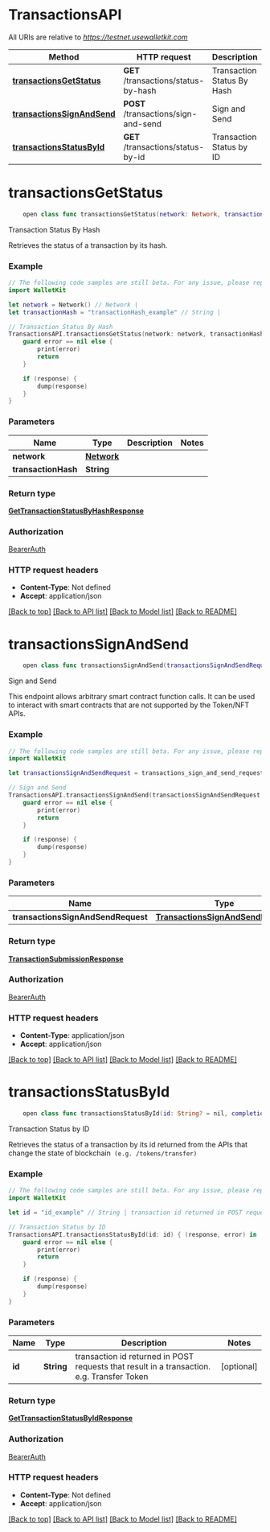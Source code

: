 # TransactionsAPI

All URIs are relative to *https://testnet.usewalletkit.com*

Method | HTTP request | Description
------------- | ------------- | -------------
[**transactionsGetStatus**](TransactionsAPI.md#transactionsgetstatus) | **GET** /transactions/status-by-hash | Transaction Status By Hash
[**transactionsSignAndSend**](TransactionsAPI.md#transactionssignandsend) | **POST** /transactions/sign-and-send | Sign and Send
[**transactionsStatusById**](TransactionsAPI.md#transactionsstatusbyid) | **GET** /transactions/status-by-id | Transaction Status by ID


# **transactionsGetStatus**
```swift
    open class func transactionsGetStatus(network: Network, transactionHash: String, completion: @escaping (_ data: GetTransactionStatusByHashResponse?, _ error: Error?) -> Void)
```

Transaction Status By Hash

Retrieves the status of a transaction by its hash.

### Example
```swift
// The following code samples are still beta. For any issue, please report via http://github.com/OpenAPITools/openapi-generator/issues/new
import WalletKit

let network = Network() // Network | 
let transactionHash = "transactionHash_example" // String | 

// Transaction Status By Hash
TransactionsAPI.transactionsGetStatus(network: network, transactionHash: transactionHash) { (response, error) in
    guard error == nil else {
        print(error)
        return
    }

    if (response) {
        dump(response)
    }
}
```

### Parameters

Name | Type | Description  | Notes
------------- | ------------- | ------------- | -------------
 **network** | [**Network**](.md) |  | 
 **transactionHash** | **String** |  | 

### Return type

[**GetTransactionStatusByHashResponse**](GetTransactionStatusByHashResponse.md)

### Authorization

[BearerAuth](../README.md#BearerAuth)

### HTTP request headers

 - **Content-Type**: Not defined
 - **Accept**: application/json

[[Back to top]](#) [[Back to API list]](../README.md#documentation-for-api-endpoints) [[Back to Model list]](../README.md#documentation-for-models) [[Back to README]](../README.md)

# **transactionsSignAndSend**
```swift
    open class func transactionsSignAndSend(transactionsSignAndSendRequest: TransactionsSignAndSendRequest, completion: @escaping (_ data: TransactionSubmissionResponse?, _ error: Error?) -> Void)
```

Sign and Send

This endpoint allows arbitrary smart contract function calls. It can be used to interact with smart contracts that are not supported by the Token/NFT APIs.

### Example
```swift
// The following code samples are still beta. For any issue, please report via http://github.com/OpenAPITools/openapi-generator/issues/new
import WalletKit

let transactionsSignAndSendRequest = transactions_sign_and_send_request(network: Network(), signerWalletAddress: "signerWalletAddress_example", unsignedTransaction: SignAndSendRequestUnsignedTransaction(to: "to_example", value: "value_example", input: "input_example"), developerSecret: "developerSecret_example", userPin: "userPin_example") // TransactionsSignAndSendRequest | 

// Sign and Send
TransactionsAPI.transactionsSignAndSend(transactionsSignAndSendRequest: transactionsSignAndSendRequest) { (response, error) in
    guard error == nil else {
        print(error)
        return
    }

    if (response) {
        dump(response)
    }
}
```

### Parameters

Name | Type | Description  | Notes
------------- | ------------- | ------------- | -------------
 **transactionsSignAndSendRequest** | [**TransactionsSignAndSendRequest**](TransactionsSignAndSendRequest.md) |  | 

### Return type

[**TransactionSubmissionResponse**](TransactionSubmissionResponse.md)

### Authorization

[BearerAuth](../README.md#BearerAuth)

### HTTP request headers

 - **Content-Type**: application/json
 - **Accept**: application/json

[[Back to top]](#) [[Back to API list]](../README.md#documentation-for-api-endpoints) [[Back to Model list]](../README.md#documentation-for-models) [[Back to README]](../README.md)

# **transactionsStatusById**
```swift
    open class func transactionsStatusById(id: String? = nil, completion: @escaping (_ data: GetTransactionStatusByIdResponse?, _ error: Error?) -> Void)
```

Transaction Status by ID

Retrieves the status of a transaction by its id returned from the APIs that change the state of blockchain` (e.g. /tokens/transfer)`

### Example
```swift
// The following code samples are still beta. For any issue, please report via http://github.com/OpenAPITools/openapi-generator/issues/new
import WalletKit

let id = "id_example" // String | transaction id returned in POST requests that result in a transaction. e.g. Transfer Token (optional)

// Transaction Status by ID
TransactionsAPI.transactionsStatusById(id: id) { (response, error) in
    guard error == nil else {
        print(error)
        return
    }

    if (response) {
        dump(response)
    }
}
```

### Parameters

Name | Type | Description  | Notes
------------- | ------------- | ------------- | -------------
 **id** | **String** | transaction id returned in POST requests that result in a transaction. e.g. Transfer Token | [optional] 

### Return type

[**GetTransactionStatusByIdResponse**](GetTransactionStatusByIdResponse.md)

### Authorization

[BearerAuth](../README.md#BearerAuth)

### HTTP request headers

 - **Content-Type**: Not defined
 - **Accept**: application/json

[[Back to top]](#) [[Back to API list]](../README.md#documentation-for-api-endpoints) [[Back to Model list]](../README.md#documentation-for-models) [[Back to README]](../README.md)

